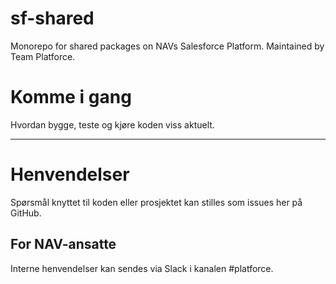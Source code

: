 # sf-shared
Monorepo for shared packages on NAVs Salesforce Platform. Maintained by Team Platforce.

# Komme i gang

Hvordan bygge, teste og kjøre koden viss aktuelt.

---

# Henvendelser

Spørsmål knyttet til koden eller prosjektet kan stilles som issues her på GitHub.

## For NAV-ansatte

Interne henvendelser kan sendes via Slack i kanalen #platforce.
